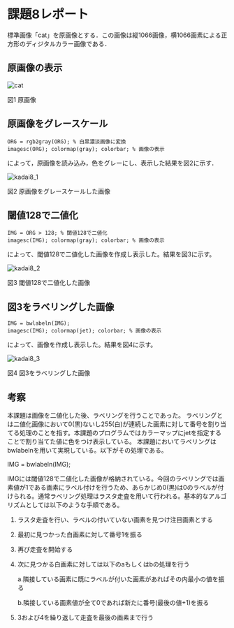 # 課題8レポート

標準画像「cat」を原画像とする．この画像は縦1066画像，横1066画素による正方形のディジタルカラー画像である．

## 原画像の表示

![cat](https://user-images.githubusercontent.com/50776559/71508485-49cf0e80-28cb-11ea-87fc-ca4bfb64c480.jpg)

図1 原画像

## 原画像をグレースケール

```
ORG = rgb2gray(ORG); % 白黒濃淡画像に変換
imagesc(ORG); colormap(gray); colorbar; % 画像の表示
```

によって，原画像を読み込み，色をグレーにし、表示した結果を図2に示す．

![kadai8_1](https://user-images.githubusercontent.com/50776559/71508216-63238b00-28ca-11ea-8db8-f0b5ac593dd6.png)

図2 原画像をグレースケールした画像

## 閾値128で二値化

```
IMG = ORG > 128; % 閾値128で二値化
imagesc(IMG); colormap(gray); colorbar; % 画像の表示
```

によって、閾値128で二値化した画像を作成し表示した。結果を図3に示す。

![kadai8_2](https://user-images.githubusercontent.com/50776559/71508217-63238b00-28ca-11ea-8f20-82c2f6355148.png)

図3 閾値128で二値化した画像

## 図3をラベリングした画像

```
IMG = bwlabeln(IMG);
imagesc(IMG); colormap(jet); colorbar; % 画像の表示
```

によって、画像を作成し表示した。結果を図4に示す。

![kadai8_3](https://user-images.githubusercontent.com/50776559/71508215-63238b00-28ca-11ea-87cf-fcb58d59bc31.png)

図4 図3をラベリングした画像

## 考察

本課題は画像を二値化した後、ラベリングを行うことであった。
ラベリングとは二値化画像において0(黒)ないし255(白)が連続した画素に対して番号を割り当てる処理のことを指す。本課題のプログラムではカラーマップにjetを指定することで割り当てた値に色をつけ表示している。
本課題においてラベリングはbwlabelnを用いて実現している。以下がその処理である。

IMG = bwlabeln(IMG);

IMGには閾値128で二値化した画像が格納されている。今回のラベリングでは画素値が1である画素にラベル付けを行うため、あらかじめ0(黒)は0のラベルが付けられる。通常ラベリング処理はラスタ走査を用いて行われる。基本的なアルゴリズムとしては以下のような手順である。

1. ラスタ走査を行い、ラベルの付いていない画素を見つけ注目画素とする
2. 最初に見つかった白画素に対して番号1を振る
3. 再び走査を開始する
4. 次に見つかる白画素に対しては以下のaもしくはbの処理を行う

    a.隣接している画素に既にラベルが付いた画素があればその内最小の値を振る

    b.隣接している画素値が全て0であれば新たに番号(最後の値+1)を振る

5. 3および4を繰り返して走査を最後の画素まで行う